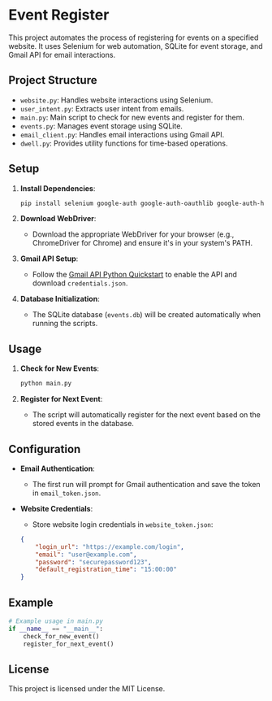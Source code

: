 # Event Register

This project automates the process of registering for events on a specified website. It uses Selenium for web automation, SQLite for event storage, and Gmail API for email interactions.

## Project Structure

- `website.py`: Handles website interactions using Selenium.
- `user_intent.py`: Extracts user intent from emails.
- `main.py`: Main script to check for new events and register for them.
- `events.py`: Manages event storage using SQLite.
- `email_client.py`: Handles email interactions using Gmail API.
- `dwell.py`: Provides utility functions for time-based operations.

## Setup

1. **Install Dependencies**:
    ```sh
    pip install selenium google-auth google-auth-oauthlib google-auth-httplib2 google-api-python-client
    ```

2. **Download WebDriver**:
    - Download the appropriate WebDriver for your browser (e.g., ChromeDriver for Chrome) and ensure it's in your system's PATH.

3. **Gmail API Setup**:
    - Follow the [Gmail API Python Quickstart](https://developers.google.com/gmail/api/quickstart/python) to enable the API and download `credentials.json`.

4. **Database Initialization**:
    - The SQLite database (`events.db`) will be created automatically when running the scripts.

## Usage

1. **Check for New Events**:
    ```sh
    python main.py
    ```

2. **Register for Next Event**:
    - The script will automatically register for the next event based on the stored events in the database.

## Configuration

- **Email Authentication**:
    - The first run will prompt for Gmail authentication and save the token in `email_token.json`.

- **Website Credentials**:
    - Store website login credentials in `website_token.json`:
    ```json
    {
        "login_url": "https://example.com/login",
        "email": "user@example.com",
        "password": "securepassword123",
        "default_registration_time": "15:00:00"
    }
    ```

## Example

```python
# Example usage in main.py
if __name__ == "__main__":
    check_for_new_event()
    register_for_next_event()
```

## License

This project is licensed under the MIT License.